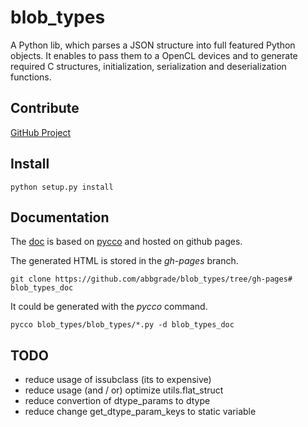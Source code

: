 blob_types
==========

A Python lib, which parses a JSON structure into full featured Python objects.
It enables to pass them to a OpenCL devices and to generate required C structures, initialization, serialization and deserialization functions.

Contribute
----------

[GitHub Project](https://github.com/abbgrade/blob_types)

Install
-------

	python setup.py install

Documentation
-------------

The [doc](http://abbgrade.github.io/blob_types/__init__.html) is based on [pycco](https://github.com/fitzgen/pycco) and hosted on github pages.

The generated HTML is stored in the *gh-pages* branch.

	git clone https://github.com/abbgrade/blob_types/tree/gh-pages# blob_types_doc

It could be generated with the *pycco* command.

	pycco blob_types/blob_types/*.py -d blob_types_doc

TODO
----

 - reduce usage of issubclass (its to expensive)
 - reduce usage (and / or) optimize utils.flat_struct
 - reduce convertion of dtype_params to dtype
 - reduce change get_dtype_param_keys to static variable

